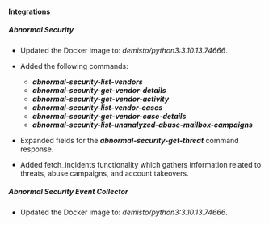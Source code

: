 #### Integrations
##### Abnormal Security

-   Updated the Docker image to: _demisto/python3:3.10.13.74666_.

-   Added the following commands:

    -   **_abnormal-security-list-vendors_**
    -   **_abnormal-security-get-vendor-details_**
    -   **_abnormal-security-get-vendor-activity_**
    -   **_abnormal-security-list-vendor-cases_**
    -   **_abnormal-security-get-vendor-case-details_**
    -   **_abnormal-security-list-unanalyzed-abuse-mailbox-campaigns_**

-   Expanded fields for the **_abnormal-security-get-threat_** command response.

-   Added fetch_incidents functionality which gathers information related to threats, abuse campaigns, and account takeovers.

##### Abnormal Security Event Collector

-   Updated the Docker image to: _demisto/python3:3.10.13.74666_.
